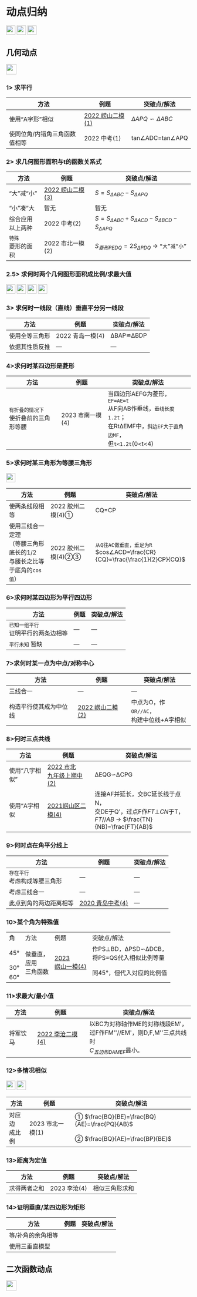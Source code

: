 # 动点归纳
<img src="https://img.shields.io/badge/上次更新-2023.6.2-a" height="25"> <img src="https://img.shields.io/badge/对应考题-2022中考%2025题-blue" height="25"> <img src="https://img.shields.io/badge/分值-10~12分-brown" height="25">

## 几何动点 
<img src="https://img.shields.io/badge/基本原则-将与动点有关的线段长度用t表示，根据题目信息找出等量关系求解方程式-blue" height="28">

### 1> 求平行

|方法|例题|突破点/解法|
|-|-|-|
|使用“A字形”相似|[2022 崂山二模(1)](https://www.jyeoo.com/math/ques/detail/05a81684-0ec9-45ce-b826-ce3bcece2f7b)|$ΔAPQ∽ΔABC$|
|使同位角/内错角三角函数值相等|2022 中考(1)|tan∠ADC=tan∠APQ|

### 2> 求几何图形面积与t的函数关系式

|方法|例题|突破点/解法|
|-|-|-|
|“大”减“小”|[2022 崂山二模(3)](https://www.jyeoo.com/math/ques/detail/05a81684-0ec9-45ce-b826-ce3bcece2f7b)|$S=S_{ΔABC}-S_{ΔAPQ}$
|“小”凑“大|暂无|暂无|
|综合应用<br>以上两种|2022 中考(2)|$S=S_{ΔABC}+S_{ΔACD}-S_{ΔBCD}-S_{ΔAPQ}$|
|`特殊`<br> 菱形的面积|2022 市北一模(2)|$S_{菱形PEDQ}=2S_{ΔPDQ}$ → `“大”减“小”`

### 2.5> 求何时两个几何图形面积成比例/求最大值

<img src="https://img.shields.io/badge/注意方程是否有解-ff0000" height="25"> <img src="https://img.shields.io/badge/注意最大值是否在取值范围内-ff0000" height="25"> <img src="https://img.shields.io/badge/分式方程需要检验-f1ca17" height="25"> <img src="https://img.shields.io/badge/例-2021%20即墨一模(3)-brightgreen" height="25">

### 3> 求何时一线段（直线）垂直平分另一线段

|方法|例题|突破点/解法|
|-|-|-|
|使用全等三角形|2022 青岛一模(4)|ΔBAP≌ΔBDP|
|依据其性质反推|—|—|

### 4>求何时某四边形是菱形

|方法|例题|突破点/解法|
|-|-|-|
|`有折叠的情况下`<br>使折叠前的三角形等腰|2023 市南一模(4)|当四边形AEFG为菱形，   `EF=AE=t`<br>从F向AB作垂线，`垂线长度1.2t`；<br>在RtΔEMF中，`斜边EF大于直角边MF`，<br>但`t<1.2t`(0<t<4)|

### 5>求何时某三角形为等腰三角形 

<img src="https://img.shields.io/badge/-注意多种情况-ff0000" height="25">

|方法|例题|突破点/解法|
|-|-|-|
|使两条线段相等|2022 胶州二模(4)①|CQ=CP|
|使用三线合一定理<br>（等腰三角形底长的1/2<br>与腰长之比等于底角的`cos值`）|2022 胶州二模(4)②③|`从Q往AC做垂直，垂足为R`<BR>$cos∠ACD=\frac{CR}{CQ}=\frac{\frac{1}{2}CP}{CQ}$


### 6>求何时某四边形为平行四边形

|方法|例题|突破点/解法|
|-|-|-|
|`已知一组平行`<br>证明平行的两条边相等|—|—|
|`平行未知` 暂缺|—|—|

### 7>求何时某一点为中点/对称中心

|方法|例题|突破点/解法|
|-|-|-|
|三线合一|—|—|
|构造平行使其成为中位线|[2022 崂山二模(2)](https://www.jyeoo.com/math/ques/detail/05a81684-0ec9-45ce-b826-ce3bcece2f7b)|中点为O，作`OR//AC`，<br>构建中位线+A字相似|

### 8>何时三点共线

|方法|例题|突破点/解法|
|-|-|-|
|使用“八字相似”|[2022 市北<br>九年级上期中(2)](https://www.jyeoo.com/math/ques/detail/f48c7634-25a1-4d5c-8ecd-d7dcab13ee68)|ΔEQG∽ΔCPG|
|使用“A字相似|[2021崂山区二模(4)](https://www.jyeoo.com/math/ques/detail/a8a850b6-7c8b-4f31-b136-c7a83f533b0c)|连接AF并延长，交BC延长线于点N，<br>交DE于Q'，过点F作$FT⊥CN$于T，<br> $FT//AB$ → $\frac{TN}{NB}=\frac{FT}{AB}$ |

### 9>何时点在角平分线上

|方法|例题|突破点/解法|
|-|-|-|
|`存在平行` <br> 考虑构成等腰三角形|—|—|
|考虑三线合一|—|—|
|此点到角的两边距离相等|[2020 青岛中考(4)](https://www.jyeoo.com/math/ques/detail/1e15b1b4-71a9-438d-a5ce-9ea1d07d637c?so=)|—|

### 10>某个角为特殊值

<table>
	<tr>
	    <td >角</td>
	    <td>方法</td>
	    <td>例题</td>  
        <td >突破点/解法</td>
	</tr >
	<tr >
	    <td>45°</td>
	    <td rowspan="3">做垂直，<br>应用<br>三角函数</td>
	    <td rowspan="3"><a href="https://www.jyeoo.com/search?p=1&c=1&qb=2023+%e5%b4%82%e5%b1%b1%e5%8c%ba%e4%b8%80%e6%a8%a1&s=20&t=&dg=0&fg=0&yr=0&isocr=&so=0&rty=0"> 2023<br>崂山一模(4)</a></td>
        <td>作PS⊥BD，ΔPSD∽ΔDCB，<br>将PS=QS代入相似比例等量</td>
	</tr>
	<tr>
	    <td>30°</td>
        <td rowspan="2">同45°，但代入对应的比例值
	</tr>
	<tr>
	    <td>60°</td>
	</tr>
</table>

### 11>求最大/最小值

|方法|例题|突破点/解法|
|-|-|-|
|将军饮马|[2022 李沧二模(4)](https://www.jyeoo.com/math/ques/detail/640a7750-f9ff-4694-a2c2-4893e2353920?so=)|以BC为对称轴作ME的对称线段EM'，<br>过F作FM''//EM'，则D,F,M''三点共线时<br>$C_{五边形DAMEF}$最小。|

### 12>多情况相似

<img src="https://img.shields.io/badge/-注意多种情况-ff0000" height="25">
<img src="https://img.shields.io/badge/💡提 示-此类题目要将相似作为已知，一般可以把[对应边成比例]作为等量-1ba784" height="25">

|方法|例题|突破点/解法|
|-|-|-|
|对应边<br>成比例|2023 市北一模(1)|① $\frac{BQ}{BE}=\frac{BQ}{AE}=\frac{PQ}{AB}$<br><br>② $\frac{BQ}{AE}=\frac{BP}{BE}$

### 13>距离为定值

|方法|例题|突破点/解法|
|-|-|-|
|求得两者之和|2023 李沧(4)|相似三角形求和|


### 14>证明垂直/某四边形为矩形 

|方法|例题|突破点/解法|
|-|-|-|
|等/补角的余角相等|
|使用三垂直模型|

## 二次函数动点 
<img src="https://img.shields.io/badge/基本原则-将与横坐标有关的点纵坐标用x表示，根据题目信息求解-blue" height="28">